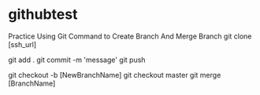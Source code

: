 # githubtest

Practice Using Git Command to Create Branch And Merge Branch
git clone [ssh_url]

git add . 
git commit -m 'message'
git push

git checkout -b [NewBranchName]
git checkout master
git merge [BranchName]